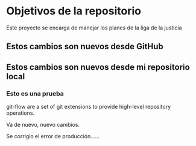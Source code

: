 # Objetivos de la repositorio

Este proyecto se encarga de manejar los planes de la liga de la justicia


## Estos cambios son nuevos desde GitHub
## Estos cambios son nuevos desde mi repositorio local
### Esto es una prueba

git-flow are a set of git extensions to provide high-level repository operations.

Va de nuevo, nuevo cambios.

Se corrigio el error de producción......